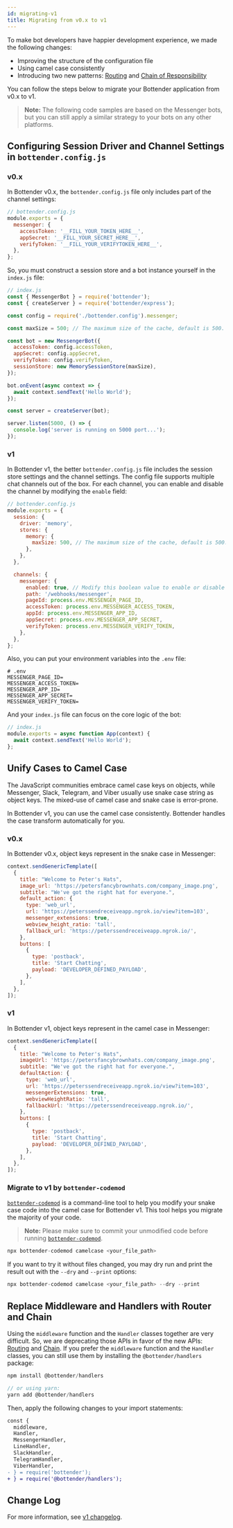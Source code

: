 ```yaml
---
id: migrating-v1
title: Migrating from v0.x to v1
---
```


To make bot developers have happier development experience, we made the following changes:

- Improving the structure of the configuration file
- Using camel case consistently
- Introducing two new patterns: [Routing](the-basics-routing.md) and [Chain of Responsibility](the-basics-chain.md)

You can follow the steps below to migrate your Bottender application from v0.x to v1.

> **Note:** The following code samples are based on the Messenger bots, but you can still apply a similar strategy to your bots on any other platforms.

## Configuring Session Driver and Channel Settings in `bottender.config.js`

### v0.x

In Bottender v0.x, the `bottender.config.js` file only includes part of the channel settings:

```js
// bottender.config.js
module.exports = {
  messenger: {
    accessToken: '__FILL_YOUR_TOKEN_HERE__',
    appSecret: '__FILL_YOUR_SECRET_HERE__',
    verifyToken: '__FILL_YOUR_VERIFYTOKEN_HERE__',
  },
};
```

So, you must construct a session store and a bot instance yourself in the `index.js` file:

```js
// index.js
const { MessengerBot } = require('bottender');
const { createServer } = require('bottender/express');

const config = require('./bottender.config').messenger;

const maxSize = 500; // The maximum size of the cache, default is 500.

const bot = new MessengerBot({
  accessToken: config.accessToken,
  appSecret: config.appSecret,
  verifyToken: config.verifyToken,
  sessionStore: new MemorySessionStore(maxSize),
});

bot.onEvent(async context => {
  await context.sendText('Hello World');
});

const server = createServer(bot);

server.listen(5000, () => {
  console.log('server is running on 5000 port...');
});
```

### v1

In Bottender v1, the better `bottender.config.js` file includes the session store settings and the channel settings. The config file supports multiple chat channels out of the box. For each channel, you can enable and disable the channel by modifying the `enable` field:

```js
// bottender.config.js
module.exports = {
  session: {
    driver: 'memory',
    stores: {
      memory: {
        maxSize: 500, // The maximum size of the cache, default is 500.
      },
    },
  },

  channels: {
    messenger: {
      enabled: true, // Modify this boolean value to enable or disable
      path: '/webhooks/messenger',
      pageId: process.env.MESSENGER_PAGE_ID,
      accessToken: process.env.MESSENGER_ACCESS_TOKEN,
      appId: process.env.MESSENGER_APP_ID,
      appSecret: process.env.MESSENGER_APP_SECRET,
      verifyToken: process.env.MESSENGER_VERIFY_TOKEN,
    },
  },
};
```

Also, you can put your environment variables into the `.env` file:

```
# .env
MESSENGER_PAGE_ID=
MESSENGER_ACCESS_TOKEN=
MESSENGER_APP_ID=
MESSENGER_APP_SECRET=
MESSENGER_VERIFY_TOKEN=
```

And your `index.js` file can focus on the core logic of the bot:

```js
// index.js
module.exports = async function App(context) {
  await context.sendText('Hello World');
};
```

## Unify Cases to Camel Case

The JavaScript communities embrace camel case keys on objects, while Messenger, Slack, Telegram, and Viber usually use snake case string as object keys. The mixed-use of camel case and snake case is error-prone.

In Bottender v1, you can use the camel case consistently. Bottender handles the case transform automatically for you.

### v0.x

In Bottender v0.x, object keys represent in the snake case in Messenger:

```js
context.sendGenericTemplate([
  {
    title: "Welcome to Peter's Hats",
    image_url: 'https://petersfancybrownhats.com/company_image.png',
    subtitle: "We've got the right hat for everyone.",
    default_action: {
      type: 'web_url',
      url: 'https://peterssendreceiveapp.ngrok.io/view?item=103',
      messenger_extensions: true,
      webview_height_ratio: 'tall',
      fallback_url: 'https://peterssendreceiveapp.ngrok.io/',
    },
    buttons: [
      {
        type: 'postback',
        title: 'Start Chatting',
        payload: 'DEVELOPER_DEFINED_PAYLOAD',
      },
    ],
  },
]);
```

### v1

In Bottender v1, object keys represent in the camel case in Messenger:

```js
context.sendGenericTemplate([
  {
    title: "Welcome to Peter's Hats",
    imageUrl: 'https://petersfancybrownhats.com/company_image.png',
    subtitle: "We've got the right hat for everyone.",
    defaultAction: {
      type: 'web_url',
      url: 'https://peterssendreceiveapp.ngrok.io/view?item=103',
      messengerExtensions: true,
      webviewHeightRatio: 'tall',
      fallbackUrl: 'https://peterssendreceiveapp.ngrok.io/',
    },
    buttons: [
      {
        type: 'postback',
        title: 'Start Chatting',
        payload: 'DEVELOPER_DEFINED_PAYLOAD',
      },
    ],
  },
]);
```

### Migrate to v1 by `bottender-codemod`

[`bottender-codemod`](https://github.com/bottenderjs/bottender-codemod) is a command-line tool to help you modify your snake case code into the camel case for Bottender v1. This tool helps you migrate the majority of your code.

> **Note:** Please make sure to commit your unmodified code before running [`bottender-codemod`](https://github.com/bottenderjs/bottender-codemod).

```js
npx bottender-codemod camelcase <your_file_path>
```

If you want to try it without files changed, you may dry run and print the result out with the `--dry` and `--print` options:

```js
npx bottender-codemod camelcase <your_file_path> --dry --print
```

## Replace Middleware and Handlers with Router and Chain

Using the `middleware` function and the `Handler` classes together are very difficult. So, we are deprecating those APIs in favor of the new APIs: [Routing](the-basics-routing.md) and [Chain](the-basics-chain.md). If you prefer the `middleware` function and the `Handler` classes, you can still use them by installing the `@bottender/handlers` package:

```js
npm install @bottender/handlers

// or using yarn:
yarn add @bottender/handlers
```

Then, apply the following changes to your import statements:

```diff
const {
  middleware,
  Handler,
  MessengerHandler,
  LineHandler,
  SlackHandler,
  TelegramHandler,
  ViberHandler,
- } = require('bottender');
+ } = require('@bottender/handlers');
```

## Change Log

For more information, see [v1 changelog](https://github.com/Yoctol/bottender/releases/tag/v1.0.0).
